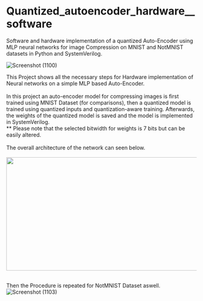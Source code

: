 # Quantized_autoencoder_hardware__software
Software and hardware implementation of a quantized Auto-Encoder using MLP neural networks for image Compression on MNIST and NotMNIST datasets in Python and SystemVerilog.

![Screenshot (1100)](https://github.com/user-attachments/assets/4d1ad492-f502-4a4b-9e50-8cfb3453419f)

This Project shows all the necessary steps for Hardware implementation of Neural networks on a simple MLP based Auto-Encoder.
 <br />
  <br />
In this project an auto-encoder model for compressing images is first trained using MNIST Dataset (for comparisons), then a quantized model is trained using quantized inputs and quantization-aware training. Afterwards, the weights of the quantized model is saved and the model is implemented in SystemVerilog.
 <br />
 ** Please note that the selected bitwidth for weights is 7 bits but can be easily altered.
 <br />
  <br />
The overall architecture of the network can seen below.
    <br />
    <br />
<img src="https://github.com/user-attachments/assets/af6e3d1e-5cfe-49e1-b573-83c4ea57da2d" width="600" height="300" />
    <br />
    <br />

 Then the Procedure is repeated for NotMNIST Dataset aswell.
     <br />
![Screenshot (1103)](https://github.com/user-attachments/assets/bcae3a65-3c7e-4a88-9d8d-109989245c3d)

